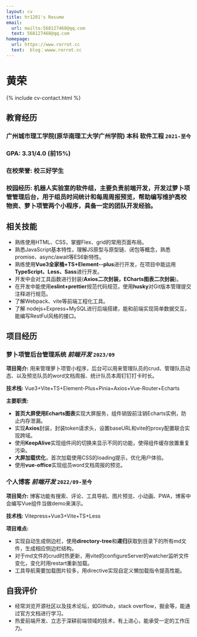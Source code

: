 ```yaml
---
layout: cv
title: hr1201's Resume
email:
  url: mailto:568127468@qq.com
  text: 568127468@qq.com
homepage:
  url: https://www.rorrot.cc
  text:  blog：wwww.rorrot.cc
---
```


# 黄荣

{% include cv-contact.html %}

## 教育经历

### 广州城市理工学院(原华南理工大学广州学院)  本科  软件工程 `2021-至今`
### GPA: 3.31/4.0 (前15%)
### 在校荣誉: 校三好学生
### 校园经历: 机器人实验室的软件组，主要负责前端开发，开发过萝卜项管管理后台，用于组员时间统计和每周周报预览，帮助编写维护高校物资、萝卜项管两个小程序，具备一定的团队开发经验。

## 相关技能

- 熟练使用HTML、CSS，掌握Flex、grid的常用页面布局。
- 熟悉JavaScript基本特性，理解JS原型与原型链、闭包等概念，熟悉promise、async/await等ES6新特性。
- 熟练使用**Vue3全家桶+TS+Element--plus**进行开发，在项目中能运用**TypeScript、Less、Sass**进行开发。
- 开发中会对工具函数进行封装(**Axios二次封装，ECharts图表二次封装**)。
- 在开发中能使用**eslint+prettier**规范代码规范，使用**husky**对Git版本管理提交注释进行规范。
- 了解Webpack、vite等前端工程化工具。
- 了解 nodejs+Express+MySQL进行后端搭建，能和前端实现简单数据交互，能编写RestFul风格的接口。

## 项目经历

### **萝卜项管后台管理系统** *前端开发* `2023/09`
**项目简介:** 用来管理萝卜项管小程序，后台可以用来管理队员的crud、管理队员动态、以及预览队员的word文档周报、统计队员本周钉钉打卡时长。

**技术栈:** Vue3+Vite+TS+Element-Plus+Pinia+Axios+Vue-Router+Echarts

**主要职责:** 
- **首页大屏使用Echarts图表**实现大屏服务，组件销毁前注销Echarts实例，防止内存泄漏。
- 实现**Axios**封装，封装token请求头，设置baseURL和vite的proxy配置联合实现跨域。
- 使用**KeepAlive**实现组件间的切换来显示不同的功能，使得组件缓存放置重复污染。
- **大屏加载优化**，首次加载使用CSS的loading提示，优化用户体验。
- 使用**vue-office**实现组员word文档周报的预览。

### **个人博客** *前端开发* `2022/09-至今`
**项目简介:** 博客功能有搜索、评论、工具导航、图片预览、小动画、PWA，博客中会编写Vue组件当做demo来演示。

**技术栈:** Vitepress+Vue3+Vite+TS+Less

**项目难点:** 
- 实现自动生成侧边栏，使用**directory-tree**和**递归**获取到目录下的所有md文件，生成相应侧边栏结构。
- 对于md文件的crud时热更新，用vite的configureServer的watcher监听文件变化，变化时用restart重新加载。
- 工具导航需要加载图片较多，用directive实现自定义懒加载指令提高性能。

## 自我评价
- 经常浏览开源社区以及技术论坛，如Github，stack overflow，掘金等，能通过官方文档进行学习。
- 热爱前端开发、立志于深耕前端领域的技术，有上进心，能承受一定的工作压力。

